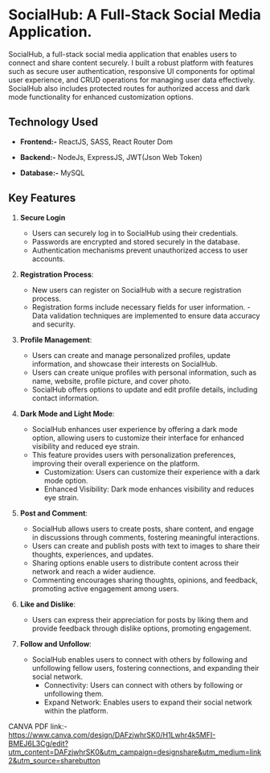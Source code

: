 # SocialHub: A Full-Stack Social Media Application.

SocialHub, a full-stack social media application that enables users to connect and share content securely. I built a robust platform with features such as secure user authentication, responsive UI components for optimal user experience, and CRUD operations for managing user data effectively. SocialHub also includes protected routes for authorized access and dark mode functionality for enhanced customization options.

## Technology Used

* **Frontend:-**
ReactJS, SASS, React Router Dom

* **Backend:-**
NodeJs, ExpressJS, JWT(Json Web Token)


* **Database:-**
MySQL

## Key Features

1. **Secure Login**
     - Users can securely log in to SocialHub using their credentials.
     - Passwords are encrypted and stored securely in the database.
     - Authentication mechanisms prevent unauthorized access to
user accounts.

2. **Registration Process**:
     - New users can register on SocialHub with a secure registration
process.
    - Registration forms include necessary fields for user
information.
    -Data validation techniques are implemented to ensure data
accuracy and security.
      
3. **Profile Management**:
    - Users can create and manage personalized profiles, update
information, and showcase their interests on SocialHub.
    - Users can create unique profiles with personal information,
such as name, website, profile picture, and cover photo.
    - SocialHub offers options to update and edit profile details,
including contact information.

4. **Dark Mode and Light Mode**:
    - SocialHub enhances user experience by offering a dark mode
option, allowing users to customize their interface for enhanced
visibility and reduced eye strain.
    - This feature provides users with personalization preferences,
improving their overall experience on the platform.
      - Customization: Users can customize their experience with a
dark mode option.
      - Enhanced Visibility: Dark mode enhances visibility and
reduces eye strain.

5. **Post and Comment**:
    - SocialHub allows users to create posts, share content, and
engage in discussions through comments, fostering meaningful
interactions.
    - Users can create and publish posts with text to images to
share their thoughts, experiences, and updates.
    - Sharing options enable users to distribute content across their
network and reach a wider audience.
    - Commenting encourages sharing thoughts, opinions, and
feedback, promoting active engagement among users.

6. **Like and Dislike**:
    - Users can express their appreciation for posts by liking them
and provide feedback through dislike options, promoting
engagement.

7. **Follow and Unfollow**:
    - SocialHub enables users to connect with others by following and
unfollowing fellow users, fostering connections, and expanding
their social network.
      - Connectivity: Users can connect with others by following or
unfollowing them.
      - Expand Network: Enables users to expand their social network
within the platform.


CANVA PDF link:- https://www.canva.com/design/DAFzjwhrSK0/H1Lwhr4k5MFI-BMEJ6L3Cg/edit?utm_content=DAFzjwhrSK0&utm_campaign=designshare&utm_medium=link2&utm_source=sharebutton
